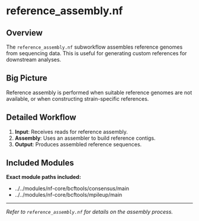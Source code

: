 # reference_assembly.nf

## Overview

The `reference_assembly.nf` subworkflow assembles reference genomes from sequencing data. This is useful for generating custom references for downstream analyses.

## Big Picture

Reference assembly is performed when suitable reference genomes are not available, or when constructing strain-specific references.

## Detailed Workflow

1. **Input**: Receives reads for reference assembly.
2. **Assembly**: Uses an assembler to build reference contigs.
3. **Output**: Produces assembled reference sequences.

## Included Modules

**Exact module paths included:**

- ../../modules/nf-core/bcftools/consensus/main
- ../../modules/nf-core/bcftools/mpileup/main

---

*Refer to `reference_assembly.nf` for details on the assembly process.*
